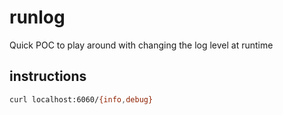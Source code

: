 # runlog

Quick POC to play around with changing the log level at runtime

## instructions

```bash
curl localhost:6060/{info,debug}
```

